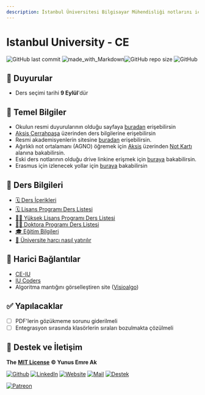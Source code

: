 ```yaml
---
description: İstanbul Üniversitesi Bilgisayar Mühendisliği notlarını içerir.
---
```


# Istanbul University - CE

![GitHub last commit](https://img.shields.io/github/last-commit/yedhrab/IstanbulUniversity-CE.svg?label=Son%20G%C3%BCncelleme&style=popout) ![made\_with\_Markdown](https://img.shields.io/badge/%C4%B0%C3%A7erik-Markdown-blue.svg)![GitHub repo size](https://img.shields.io/github/repo-size/yedhrab/IstanbulUniversity-CE.svg?label=Boyut&style=popout)  ![GitHub](https://img.shields.io/github/license/yedhrab/IstanbulUniversity-CE.svg?label=Lisans&style=popout)

## 📢 Duyurular

* Ders seçimi tarihi **9 Eylül**'dür

## 🌳 Temel Bilgiler

* Okulun resmi duyurularının olduğu sayfaya [buradan](http://www.istanbulc.edu.tr/tr/duyurular/1/1) erişebilirsin
* [Aksis Cerrahpaşa](https://aksis.istanbulc.edu.tr/Account/LogOn) üzerinden ders bilgilerine erişebilirsin
* Resmi akademisyenlerin sitesine [buradan](http://avesis.istanbulc.edu.tr/) erişebilirsin.
* Ağırlıklı not ortalamanı \(AGNO\) öğremek için [Aksis](https://aksis.istanbulc.edu.tr/Account/LogOn) üzerinden [Not Kartı](http://obs.istanbulc.edu.tr/OgrenimBilgileri/NotKarti/Index) alanına bakabilirsin.
* Eski ders notlarının olduğu drive linkine erişmek için [buraya](https://drive.google.com/drive/folders/1JPZH6Z_K59UeO-A79H0pcBIsAJlw40Y-) bakabilirsin.
* Erasmus için izlenecek yollar için [buraya](https://github.com/yedhrab/IstanbulUniversity-CE/tree/78915dfddc70dfa5f5b77945625db0f88148f8bd/res/2019-2020-erasmus-izlenecek-yollar.pdf) bakabilirsin

## 📕 Ders Bilgileri

* [🗓 Ders İçerikleri](https://github.com/yedhrab/IstanbulUniversity-CE/tree/78915dfddc70dfa5f5b77945625db0f88148f8bd/res/Bilgisayar%20Mühendisliği%20Ders%20İçeriği.pdf)
* [🗓 Lisans Programı Ders Listesi](http://ebs.istanbulc.edu.tr/home/dersprogram/?id=1092)
* [👨‍🏫 Yüksek Lisans Programı Ders Listesi](http://ebs.istanbulc.edu.tr/home/dersprogram/?id=1797)
* [👨‍⚕️ Doktora Programı Ders Listesi](http://ebs.istanbulc.edu.tr/home/dersprogram/?id=2183)
* [🎓 Eğitim Bilgileri](http://bilgisayar.muhendislik.istanbulc.edu.tr/tr/content/egitim/lisans)
* [💸 Üniversite harcı nasıl yatırılır](https://www.youtube.com/watch?v=AiN-x_Lioto&feature=youtu.be)

## 🔗 Harici Bağlantılar

* [CE-IU](http://ce-iu.tk/)
* [IU Coders](http://www.iucoders.com/index.jsp)
* Algoritma mantığını görselleştiren site \([Visioalgo](https://visualgo.net/en)\)

## ✅ Yapılacaklar

* [ ] PDF'lerin gözükmeme sorunu giderilmeli
* [ ] Entegrasyon sırasında klasörlerin sıraları bozulmakta çözülmeli

## 💖 Destek ve İletişim

**The** [**MIT License**](https://choosealicense.com/licenses/mit/) **© Yunus Emre Ak**

[![Github](https://drive.google.com/uc?id=1PzkuWOoBNMg0uOMmqwHtVoYt0WCqi-O5)](https://github.com/yedhrab) [![LinkedIn](https://drive.google.com/uc?id=1hvdil0ZHVEzekQ4AYELdnPOqzunKpnzJ)](https://www.linkedin.com/in/yemreak/) [![Website](https://drive.google.com/uc?id=1wR8Ph0FBs36ZJl0Ud-HkS0LZ9b66JBqJ)](https://yemreak.com) [![Mail](https://drive.google.com/uc?id=142rP0hbrnY8T9kj_84_r7WxPG1hzWEcN)](mailto::yedhrab@gmail.com?subject=YBilgiler%20%7C%20Github) [![Destek](https://drive.google.com/uc?id=1zyU7JWlw4sJTOx46gJlHOfYBwGIkvMQs)](https://gogetfunding.com/yemreak/)

[![Patreon](https://drive.google.com/uc?id=11YmCRmySX7v7QDFS62ST2JZuE70RFjDG)](https://www.patreon.com/yemreak/)

